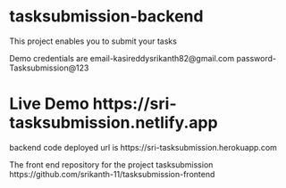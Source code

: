 # tasksubmission-backend
<p>This project enables you to submit your tasks<p>
<p>Demo credentials are email-kasireddysrikanth82@gmail.com password-Tasksubmission@123</p>
<h1>Live Demo https://sri-tasksubmission.netlify.app</h1>
<p>backend code deployed url is https://sri-tasksubmission.herokuapp.com
<p>The front end repository for the project tasksubmission https://github.com/srikanth-11/tasksubmission-frontend</p>
